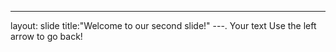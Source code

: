 ---
layout: slide
title:"Welcome to our second slide!"
---.
Your text
Use the left arrow to go back!
